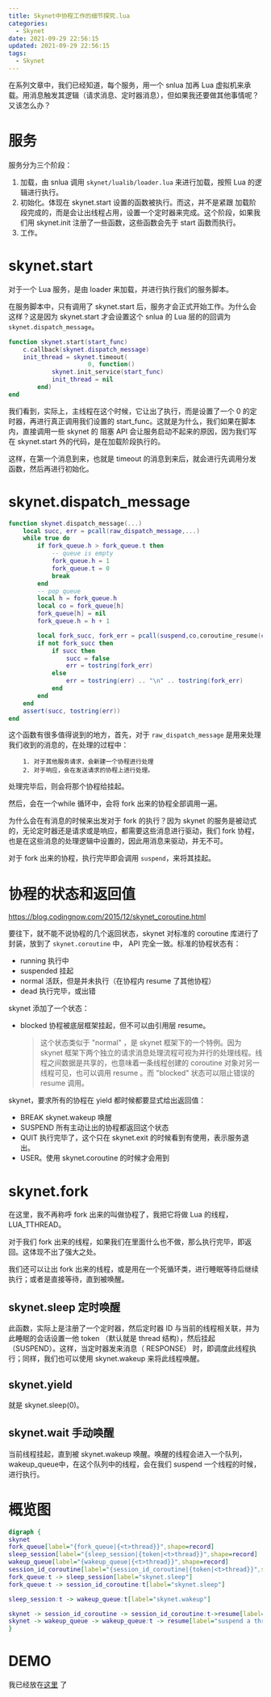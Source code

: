 ```yaml
---
title: Skynet中协程工作的细节探究.lua
categories:
  - Skynet
date: 2021-09-29 22:56:15
updated: 2021-09-29 22:56:15
tags:
  - Skynet
---
```


在系列文章中，我们已经知道，每个服务，用一个 snlua 加再 Lua 虚拟机来承载。用消息触发其逻辑（请求消息、定时器消息），但如果我还要做其他事情呢？又该怎么办？

<!--more-->



# 服务

服务分为三个阶段：

1. 加载，由 snlua 调用 `skynet/lualib/loader.lua` 来进行加载，按照 Lua 的逻辑进行执行。
2. 初始化。体现在 skynet.start 设置的函数被执行。而这，并不是紧跟 加载阶段完成的，而是会让出线程占用，设置一个定时器来完成。这个阶段，如果我们用 skynet.init 注册了一些函数，这些函数会先于 start 函数而执行。
3. 工作。

# skynet.start

对于一个 Lua 服务，是由 loader 来加载，并进行执行我们的服务脚本。

在服务脚本中，只有调用了 skynet.start 后，服务才会正式开始工作。为什么会这样？这是因为 skynet.start 才会设置这个 snlua 的 Lua 层的的回调为 `skynet.dispatch_message`。

```lua
function skynet.start(start_func)
    c.callback(skynet.dispatch_message)
    init_thread = skynet.timeout(
                      0, function()
            skynet.init_service(start_func)
            init_thread = nil
        end)
end
```

我们看到，实际上，主线程在这个时候，它让出了执行，而是设置了一个 0 的定时器，再进行真正调用我们设置的 start_func。这就是为什么，我们如果在脚本内，直接调用一些 skynet 的 阻塞 API 会让服务启动不起来的原因，因为我们写在 skynet.start 外的代码，是在加载阶段执行的。

这样，在第一个消息到来，也就是 timeout 的消息到来后，就会进行先调用分发函数，然后再进行初始化。

# skynet.dispatch_message

```lua
function skynet.dispatch_message(...)
	local succ, err = pcall(raw_dispatch_message,...)
	while true do
		if fork_queue.h > fork_queue.t then
			-- queue is empty
			fork_queue.h = 1
			fork_queue.t = 0
			break
		end
		-- pop queue
		local h = fork_queue.h
		local co = fork_queue[h]
		fork_queue[h] = nil
		fork_queue.h = h + 1

		local fork_succ, fork_err = pcall(suspend,co,coroutine_resume(co))
		if not fork_succ then
			if succ then
				succ = false
				err = tostring(fork_err)
			else
				err = tostring(err) .. "\n" .. tostring(fork_err)
			end
		end
	end
	assert(succ, tostring(err))
end

```

这个函数有很多值得说到的地方，首先，对于 `raw_dispatch_message` 是用来处理我们收到的消息的，在处理的过程中：

		1. 对于其他服务请求，会新建一个协程进行处理
		2. 对于响应，会在发送请求的协程上进行处理。

处理完毕后，则会将那个协程给挂起。

然后，会在一个while 循环中，会将 fork 出来的协程全部调用一遍。

为什么会在有消息的时候来出发对于 fork 的执行？因为 skynet 的服务是被动式的，无论定时器还是请求或是响应，都需要这些消息进行驱动，我们 fork 协程，也是在这些消息的处理逻辑中设置的，因此用消息来驱动，并无不可。

对于 fork 出来的协程，执行完毕即会调用  `suspend`，来将其挂起。

# 协程的状态和返回值

https://blog.codingnow.com/2015/12/skynet_coroutine.html

要往下，就不能不说协程的几个返回状态，skynet 对标准的 coroutine 库进行了封装，放到了 `skynet.coroutine` 中， API 完全一致。标准的协程状态有：

- running 执行中
- suspended 挂起
- normal 活跃，但是并未执行（在协程内 resume 了其他协程）
- dead 执行完毕，或出错

skynet 添加了一个状态：

- blocked 协程被底层框架挂起，但不可以由引用层 resume。

  >这个状态类似于 "normal" ，是 skynet 框架下的一个特例。因为 skynet 框架下两个独立的请求消息处理流程可视为并行的处理线程。线程之间数据是共享的，也意味着一条线程创建的 coroutine 对象对另一线程可见，也可以调用 resume 。而 "blocked" 状态可以阻止错误的 resume 调用。



skynet，要求所有的协程在 yield 都时候都要显式给出返回值：

- BREAK skynet.wakeup 唤醒
- SUSPEND 所有主动让出的协程都返回这个状态
- QUIT 执行完毕了，这个只在 skynet.exit 的时候看到有使用，表示服务退出。
- USER。使用 skynet.coroutine 的时候才会用到

# skynet.fork

在这里，我不再称呼 fork 出来的叫做协程了，我把它将做 Lua 的线程，LUA_TTHREAD。

对于我们 fork 出来的线程，如果我们在里面什么也不做，那么执行完毕，即返回。这体现不出了强大之处。

我们还可以让出 fork 出来的线程，或是用在一个死循环类，进行睡眠等待后继续执行；或者是直接等待，直到被唤醒。

## skynet.sleep 定时唤醒

此函数，实际上是注册了一个定时器，然后定时器 ID 与当前的线程相关联，并为此睡眠的会话设置一他 token （默认就是 thread 结构），然后挂起（SUSPEND）。这样，当定时器发来消息（ RESPONSE） 时，即调度此线程执行；同样，我们也可以使用  skynet.wakeup 来将此线程唤醒。

## skynet.yield

就是 skynet.sleep(0)。

## skynet.wait 手动唤醒

当前线程挂起，直到被 skynet.wakeup 唤醒。唤醒的线程会进入一个队列，wakeup_queue中，在这个队列中的线程，会在我们 suspend 一个线程的时候，进行执行。

# 概览图

```dot
digraph {
skynet
fork_queue[label="{fork_queue|{<t>thread}}",shape=record]
sleep_session[label="{sleep_session|{token|<t>thread}}",shape=record]
wakeup_queue[label="{wakeup_queue|{<t>thread}}",shape=record]
session_id_coroutine[label="{session_id_coroutine|{token|<t>thread}}",shape=record]
fork_queue:t -> sleep_session[label="skynet.sleep"]
fork_queue:t -> session_id_coroutine:t[label="skynet.sleep"]

sleep_session:t -> wakeup_queue:t[label="skynet.wakeup"]

skynet -> session_id_coroutine -> session_id_coroutine:t->resume[label="timeout message",color=blue]
skynet -> wakeup_queue -> wakeup_queue:t -> resume[label="suspend a thread",color=blue]
}

```

# DEMO

我已经放在[这里](https://github.com/Gowa2017/skynetdemo.git) 了